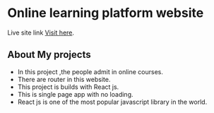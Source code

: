 # Online learning platform website

Live site link [Visit here](https://edupark-assignment.netlify.app/).

## About My projects

*  In this project ,the people admit in online courses.
*  There are router in this website.
*  This project is builds with React js.
*  This is single page app with no loading.
*  React js is one of the most popular javascript library in the world. 


